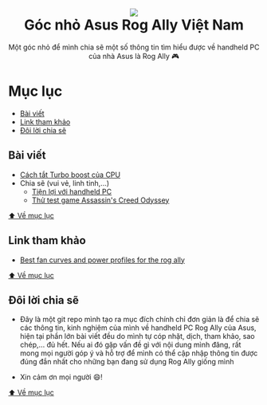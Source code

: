 <h1 align="center">
  <img src="https://raw.githubusercontent.com/kytosai/rog-ally-vietnam/main/cover.jpg">
  <br />
  Góc nhỏ Asus Rog Ally Việt Nam
</h1>

<div align="center">
Một góc nhỏ để mình chia sẽ một số thông tin tìm hiểu được về handheld PC của nhà Asus là Rog Ally 🎮
</div>

# Mục lục

- [Bài viết](#bài-viết)
- [Link tham khảo](#link-tham-khảo)
- [Đôi lời chia sẽ](#đôi-lời-chia-sẽ)

## Bài viết

- [Cách tắt Turbo boost của CPU](./bai-viet/cach-tat-turbo-boost-cua-cpu/README.md)
- Chia sẽ (vui vẻ, linh tinh,...)
  - [Tiện lợi với handheld PC](./chia-se/tien-loi-voi-handheld-pc/README.md)
  - [Thử test game Assassin's Creed Odyssey](./chia-se/thu-test-game-assassin-creed-odyssey/README.md)
  
[⬆️ Về mục lục](#mục-lục)

## Link tham khảo

- [Best fan curves and power profiles for the rog ally](https://allyguide.com/software/best-fan-curves-and-power-profiles-for-the-rog-ally)

[⬆️ Về mục lục](#mục-lục)

## Đôi lời chia sẽ

- Đây là một git repo mình tạo ra mục đích chính chỉ đơn giản là để chia sẽ các thông tin, kinh nghiệm của mình về handheld PC Rog Ally của Asus, hiện tại phần lớn bài viết đều do mình tự cóp nhặt, dịch, tham khảo, sao chép,... đủ hết. Nếu ai đó gặp vấn đề gì với nội dung mình đăng, rất mong mọi người góp ý và hỗ trợ để mình có thể cập nhập thông tin được đúng đắn nhất cho những bạn đang sử dụng Rog Ally giống mình

- Xin cảm ơn mọi người 😄!

[⬆️ Về mục lục](#mục-lục)